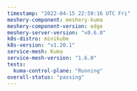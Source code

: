```yaml
---
timestamp: "2022-04-15 22:59:16 UTC Fri"
meshery-component: meshery-kuma
meshery-component-version: edge
meshery-server-version: "v0.6.0"
k8s-distro: minikube
k8s-version: "v1.20.1"
service-mesh: Kuma
service-mesh-version: "1.6.0"
tests:
  kuma-control-plane: "Running"
overall-status: "passing"
---
```

